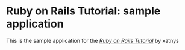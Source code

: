 # Ruby on Rails Tutorial: sample application

This is the sample application for
the [*Ruby on Rails Tutorial*](http://railstutorial.org/)
by xatnys